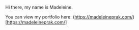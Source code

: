 Hi there, my name is Madeleine.

You can view my portfolio here: (https://madeleineprak.com/)[https://madeleineprak.com/]